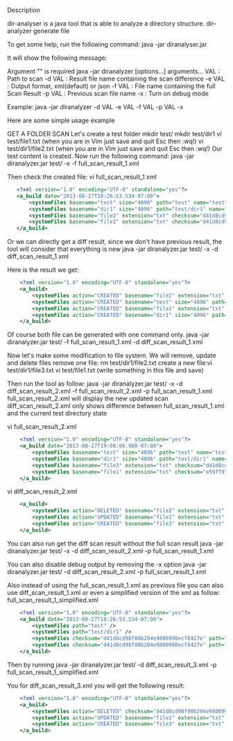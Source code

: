 Description

dir-analyser is a java tool that is able to analyze a directory structure. dir-analyzer generate file 

To get some help, run the following command:
java -jar diranalyser.jar

It will show the following message:

Argument "" is required
java -jar diranalyzer [options...] arguments...
 VAL    : Path to scan
 -d VAL : Result file name containing the scan difference
 -e VAL : Output format, xml(default) or json
 -f VAL : File name containing the full Scan Result
 -p VAL : Previous scan file name
 -x     : Turn on debug mode

 Example: java -jar diranalyzer -d VAL -e VAL -f VAL -p VAL -x
 
 Here are some simple usage example
 
 GET A FOLDER SCAN
 Let's create a test folder
 mkdir test/
 mkdir test/dir1
 vi test/file1.txt (when you are in Vim just save and quit Esc then :wq!)
 vi test/dir1/file2.txt (when you are in Vim just save and quit Esc then :wq!)
 Our test content is created. Now run the following command:
 java -jar diranalyzer.jar test/ -x -f full_scan_result_1.xml
 
 Then check the created file:
 vi full_scan_result_1.xml 
 ```xml
    <?xml version="1.0" encoding="UTF-8" standalone="yes"?>
    <a_build date="2013-08-27T18:26:53.534-07:00">
        <systemFiles basename="test" size="4096" path="test" name="test" issymboliclink="false" isfile="false" directory=""/>
        <systemFiles basename="dir1" size="4096" path="test/dir1" name="dir1" issymboliclink="false" isfile="false" directory="test"/>
        <systemFiles basename="file2" extension="txt" checksum="d41d8cd98f00b204e9800998ecf8427e" size="0" path="test/dir1/file2.txt" name="file2.txt" issymboliclink="false" isfile="true" directory="test/dir1"/>
        <systemFiles basename="file1" extension="txt" checksum="d41d8cd98f00b204e9800998ecf8427e" size="0" path="test/file1.txt" name="file1.txt" issymboliclink="false" isfile="true" directory="test"/>
    </a_build>
```

Or we can directly get a diff result, since we don't have previous result, the tool will consider that everything is new
 java -jar diranalyzer.jar test/ -x -d diff_scan_result_1.xml
 
 Here is the result we get:

```xml
    <?xml version="1.0" encoding="UTF-8" standalone="yes"?>
    <a_build>
        <systemFiles action="CREATED" basename="file2" extension="txt" checksum="d41d8cd98f00b204e9800998ecf8427e" size="0" path="test/dir1/file2.txt" name="file2.txt" issymboliclink="false" isfile="true" directory="test/dir1"/>
        <systemFiles action="CREATED" basename="test" size="4096" path="test" name="test" issymboliclink="false" isfile="false" directory=""/>
        <systemFiles action="CREATED" basename="file1" extension="txt" checksum="d41d8cd98f00b204e9800998ecf8427e" size="0" path="test/file1.txt" name="file1.txt" issymboliclink="false" isfile="true" directory="test"/>
        <systemFiles action="CREATED" basename="dir1" size="4096" path="test/dir1" name="dir1" issymboliclink="false" isfile="false" directory="test"/>
    </a_build>
 ```

 Of course both file can be generated with one command only.
 java -jar diranalyzer.jar test/ -f full_scan_result_1.xml -d diff_scan_result_1.xml
 
 Now let's make some modification to file system. We will remove, update and delete files
 remove one file: rm test/dir1/file2.txt
 create a new file:vi test/dir1/file3.txt
 vi test/file1.txt (write something in this file and save)
 
 Then run the tool as follow:
 java -jar diranalyzer.jar test/ -x -d diff_scan_result_2.xml -f full_scan_result_2.xml -p full_scan_result_1.xml
 full_scan_result_2.xml will display the new updated scan 
 diff_scan_result_2.xml only shows difference between full_scan_result_1.xml and the current test directory state
 
 vi full_scan_result_2.xml

```xml
    <?xml version="1.0" encoding="UTF-8" standalone="yes"?>
    <a_build date="2013-08-27T19:08:06.980-07:00">
        <systemFiles basename="test" size="4096" path="test" name="test" issymboliclink="false" isfile="false" directory=""/>
        <systemFiles basename="dir1" size="4096" path="test/dir1" name="dir1" issymboliclink="false" isfile="false" directory="test"/>
        <systemFiles basename="file3" extension="txt" checksum="d41d8cd98f00b204e9800998ecf8427e" size="0" path="test/dir1/file3.txt" name="file3.txt" issymboliclink="false" isfile="true" directory="test/dir1"/>
        <systemFiles basename="file1" extension="txt" checksum="e59ff97941044f85df5297e1c302d260" size="12" path="test/file1.txt" name="file1.txt" issymboliclink="false" isfile="true" directory="test"/>
    </a_build>
 ```

 vi diff_scan_result_2.xml

```xml
    <a_build>
        <systemFiles action="DELETED" basename="file2" extension="txt" checksum="d41d8cd98f00b204e9800998ecf8427e" size="0" path="test/dir1/file2.txt" name="file2.txt" issymboliclink="false" isfile="true" directory="test/dir1"/>
        <systemFiles action="UPDATED" basename="file1" extension="txt" checksum="e59ff97941044f85df5297e1c302d260" size="12" path="test/file1.txt" name="file1.txt" issymboliclink="false" isfile="true" directory="test"/>
        <systemFiles action="CREATED" basename="file3" extension="txt" checksum="d41d8cd98f00b204e9800998ecf8427e" size="0" path="test/dir1/file3.txt" name="file3.txt" issymboliclink="false" isfile="true" directory="test/dir1"/>
    </a_build>
```

You can also run get the diff scan result without the full scan result
java -jar diranalyzer.jar test/ -x -d diff_scan_result_2.xml -p full_scan_result_1.xml

You can also disable debug output by removing the -x option
java -jar diranalyzer.jar test/ -d diff_scan_result_2.xml -p full_scan_result_1.xml

Also instead of using the full_scan_result_1.xml as previous file you can also use diff_scan_result_1.xml or even a simplified version of the xml as follow:
full_scan_result_1_simplified.xml

```xml
    <?xml version="1.0" encoding="UTF-8" standalone="yes"?>
    <a_build date="2013-08-27T18:26:53.534-07:00">
        <systemFiles path="test" />
        <systemFiles path="test/dir1" />
        <systemFiles checksum="d41d8cd98f00b204e9800998ecf8427e" path="test/dir1/file2.txt" />
        <systemFiles checksum="d41d8cd98f00b204e9800998ecf8427e" path="test/file1.txt" />
    </a_build>
```

Then by running
java -jar diranalyzer.jar test/ -d diff_scan_result_3.xml -p full_scan_result_1_simplified.xml

You for diff_scan_result_3.xml you will get the following result:

```xml
    <?xml version="1.0" encoding="UTF-8" standalone="yes"?>
    <a_build>
        <systemFiles action="DELETED" checksum="d41d8cd98f00b204e9800998ecf8427e" path="test/dir1/file2.txt"/>
        <systemFiles action="UPDATED" basename="file1" extension="txt" checksum="e59ff97941044f85df5297e1c302d260" size="12" path="test/file1.txt" name="file1.txt" issymboliclink="false" isfile="true" directory="test"/>
        <systemFiles action="CREATED" basename="file3" extension="txt" checksum="d41d8cd98f00b204e9800998ecf8427e" size="0" path="test/dir1/file3.txt" name="file3.txt" issymboliclink="false" isfile="true" directory="test/dir1"/>
    </a_build>
 ``` 
 
 
 

 
 

